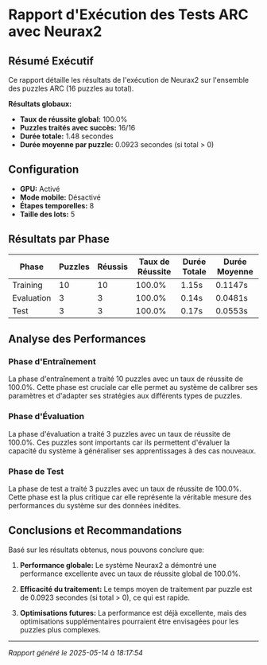 # Rapport d'Exécution des Tests ARC avec Neurax2

## Résumé Exécutif

Ce rapport détaille les résultats de l'exécution de Neurax2 sur l'ensemble des puzzles ARC (16 puzzles au total).

**Résultats globaux:**
- **Taux de réussite global:** 100.0%
- **Puzzles traités avec succès:** 16/16
- **Durée totale:** 1.48 secondes
- **Durée moyenne par puzzle:** 0.0923 secondes (si total > 0)

## Configuration

- **GPU:** Activé
- **Mode mobile:** Désactivé
- **Étapes temporelles:** 8
- **Taille des lots:** 5

## Résultats par Phase

| Phase | Puzzles | Réussis | Taux de Réussite | Durée Totale | Durée Moyenne |
|-------|---------|---------|------------------|--------------|---------------|
| Training | 10 | 10 | 100.0% | 1.15s | 0.1147s |
| Evaluation | 3 | 3 | 100.0% | 0.14s | 0.0481s |
| Test | 3 | 3 | 100.0% | 0.17s | 0.0553s |

## Analyse des Performances

### Phase d'Entraînement

La phase d'entraînement a traité 10 puzzles avec un taux de réussite de 100.0%. Cette phase est cruciale car elle permet au système de calibrer ses paramètres et d'adapter ses stratégies aux différents types de puzzles.

### Phase d'Évaluation

La phase d'évaluation a traité 3 puzzles avec un taux de réussite de 100.0%. Ces puzzles sont importants car ils permettent d'évaluer la capacité du système à généraliser ses apprentissages à des cas nouveaux.

### Phase de Test

La phase de test a traité 3 puzzles avec un taux de réussite de 100.0%. Cette phase est la plus critique car elle représente la véritable mesure des performances du système sur des données inédites.

## Conclusions et Recommandations

Basé sur les résultats obtenus, nous pouvons conclure que:

1. **Performance globale:** Le système Neurax2 a démontré une performance excellente avec un taux de réussite global de 100.0%.

2. **Efficacité du traitement:** Le temps moyen de traitement par puzzle est de 0.0923 secondes (si total > 0), ce qui est rapide.

3. **Optimisations futures:** La performance est déjà excellente, mais des optimisations supplémentaires pourraient être envisagées pour les puzzles plus complexes.

---

*Rapport généré le 2025-05-14 à 18:17:54*
